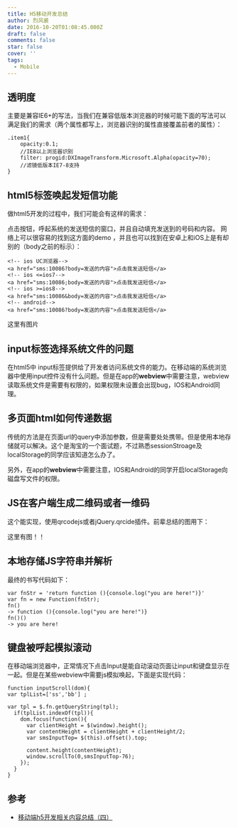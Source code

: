 ```yaml
---
title: H5移动开发总结
author: 烈风裘
date: 2016-10-20T01:08:45.000Z
draft: false
comments: false
star: false
cover: ''
tags: 
  - Mobile
---
```



## 透明度

主要是兼容IE6+的写法，当我们在兼容低版本浏览器的时候可能下面的写法可以满足我们的需求（两个属性都写上，浏览器识别的属性直接覆盖前者的属性）：

```
.item1{ 
    opacity:0.1; 
    //IE8以上浏览器识别 
    filter: progid:DXImageTransform.Microsoft.Alpha(opacity=70); 
    //滤镜低版本IE7-8支持 
}
```
## html5标签唤起发短信功能

做html5开发的过程中，我们可能会有这样的需求：

点击按钮，呼起系统的发送短信的窗口，并且自动填充发送到的号码和内容。
网络上可以很容易的找到这方面的demo ，并且也可以找到在安卓上和iOS上是有却别的（body之前的标示）：

```
<!-- ios UC浏览器--> 
<a href="sms:10086?body=发送的内容">点击我发送短信</a> 
<!-- ios <=ios7--> 
<a href="sms:10086;body=发送的内容">点击我发送短信</a> 
<!-- ios >=ios8--> 
<a href="sms:10086&body=发送的内容">点击我发送短信</a> 
<!-- android--> 
<a href="sms:10086?body=发送的内容">点击我发送短信</a>
```

这里有图片

## input标签选择系统文件的问题

在html5中 input标签提供给了开发者访问系统文件的能力。在移动端的系统浏览器中使用input控件没有什么问题。但是在app的**webview**中需要注意，webview读取系统文件是需要有权限的，如果权限未设置会出现bug，IOS和Android同理。

## 多页面html如何传递数据

传统的方法是在页面url的query中添加参数，但是需要处处携带。但是使用本地存储就可以解决。这个是淘宝的一个面试题，不过熟悉sessionStroage及localStorage的同学应该知道怎么办了。

另外，在app的**webview**中需要注意，IOS和Android的同学开启localStorage向磁盘写文件的权限。

## JS在客户端生成二维码或者一维码

这个能实现，使用qrcodejs或者jQuery.qrcide插件。前辈总结的图用下：

这里有图！！


## 本地存储JS字符串并解析

最终的书写代码如下： 

```
var fnStr = 'return function (){console.log("you are here!")}'
var fn = new Function(fnStr);
fn()
-> function (){console.log("you are here!")}
fn()()
-> you are here!
```

## 键盘被呼起模拟滚动

在移动端浏览器中，正常情况下点击Input是能自动滚动页面让input和键盘显示在一起。但是在某些webview中需要js模拟唤起，下面是实现代码：

```
function inputScroll(dom){ 
var tplList=['ss','bb'] ; 
 
var tpl = $.fn.getQueryString(tpl); 
  if(tplList.indexOf(tpl)){ 
    dom.focus(function(){ 
      var clientHeight = $(window).height(); 
      var contentHeight = clientHeight + clientHeight/2; 
      var smsInputTop= $(this).offset().top; 
 
      content.height(contentHeight); 
      window.scrollTo(0,smsInputTop-76); 
    }); 
  } 
}

```







## 参考

- [移动端h5开发相关内容总结（四）](https://github.com/zhiqiang21/blog/issues/27)
